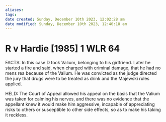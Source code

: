 ```yaml
---
aliases: 
tags: 
date created: Sunday, December 10th 2023, 12:02:28 am
date modified: Sunday, December 10th 2023, 12:40:18 am
---
```


# R v Hardie [1985] 1 WLR 64

FACTS: In this case D took Valium, belonging to his girlfriend. Later he started a fire and said, when charged with criminal damage, that he had no mens rea because of the Valium. He was convicted as the judge directed the jury that drugs were to be treated as drink and the Majewski rules applied.

HELD: The Court of Appeal allowed his appeal on the basis that the Valium was taken for calming his nerves, and there was no evidence that the appellant knew it would make him aggressive, incapable of appreciating risks to others or susceptible to other side effects, so as to make his taking it reckless.
